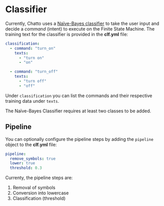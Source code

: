 # Classifier

Currently, Chatto uses a [Naïve-Bayes classifier](https://github.com/navossoc/bayesian) to take the user input and decide a *command* (intent) to execute on the Finite State Machine. The training text for the classifier is provided in the **clf.yml** file:

```yaml
classification:
  - command: "turn_on"
    texts:
      - "turn on"
      - "on"

  - command: "turn_off"
    texts:
      - "turn off"
      - "off"
```

Under `classification` you can list the commands and their respective training data under `texts`.

The Naïve-Bayes Classifier requires at least two classes to be added.

## Pipeline

You can optionally configure the pipeline steps by adding the `pipeline` object to the **clf.yml** file: 

```yaml
pipeline:
  remove_symbols: true
  lower: true
  threshold: 0.3
```

Currenty, the pipeline steps are:

1. Removal of symbols
2. Conversion into lowercase
3. Classification (threshold) 
